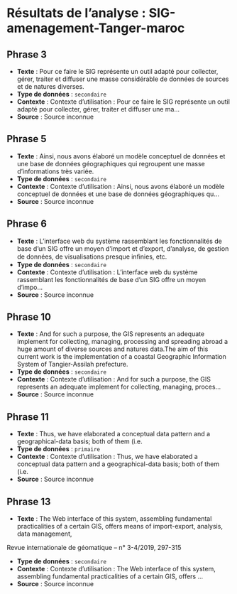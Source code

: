 # Résultats de l’analyse : SIG-amenagement-Tanger-maroc

## Phrase 3
- **Texte** : Pour ce faire le SIG représente un outil adapté pour collecter, gérer, traiter et diffuser une masse
considérable de données de sources et de natures diverses.
- **Type de données** : `secondaire`
- **Contexte** : Contexte d’utilisation : Pour ce faire le SIG représente un outil adapté pour collecter, gérer, traiter et diffuser une ma...
- **Source** : Source inconnue

## Phrase 5
- **Texte** : Ainsi, nous avons élaboré un modèle conceptuel de données et une base de données
géographiques qui regroupent une masse d’informations très variée.
- **Type de données** : `secondaire`
- **Contexte** : Contexte d’utilisation : Ainsi, nous avons élaboré un modèle conceptuel de données et une base de données géographiques qu...
- **Source** : Source inconnue

## Phrase 6
- **Texte** : L’interface web du système
rassemblant les fonctionnalités de base d’un SIG offre un moyen d’import et d’export, d’analyse,
de gestion de données, de visualisations presque inﬁnies, etc.
- **Type de données** : `secondaire`
- **Contexte** : Contexte d’utilisation : L’interface web du système rassemblant les fonctionnalités de base d’un SIG offre un moyen d’impo...
- **Source** : Source inconnue

## Phrase 10
- **Texte** : And for such a purpose, the GIS represents an adequate implement for
collecting, managing, processing and spreading abroad a huge amount of diverse sources and
natures data.The aim of this current work is the implementation of a coastal Geographic
Information System of Tangier-Assilah prefecture.
- **Type de données** : `secondaire`
- **Contexte** : Contexte d’utilisation : And for such a purpose, the GIS represents an adequate implement for collecting, managing, proces...
- **Source** : Source inconnue

## Phrase 11
- **Texte** : Thus, we have elaborated a conceptual data
pattern and a geographical-data basis; both of them (i.e.
- **Type de données** : `primaire`
- **Contexte** : Contexte d’utilisation : Thus, we have elaborated a conceptual data pattern and a geographical-data basis; both of them (i.e.
- **Source** : Source inconnue

## Phrase 13
- **Texte** : The Web interface of this system, assembling fundamental
practicalities of a certain GIS, offers means of import-export, analysis, data management,

Revue internationale de géomatique – n° 3-4/2019, 297-315
- **Type de données** : `secondaire`
- **Contexte** : Contexte d’utilisation : The Web interface of this system, assembling fundamental practicalities of a certain GIS, offers ...
- **Source** : Source inconnue
